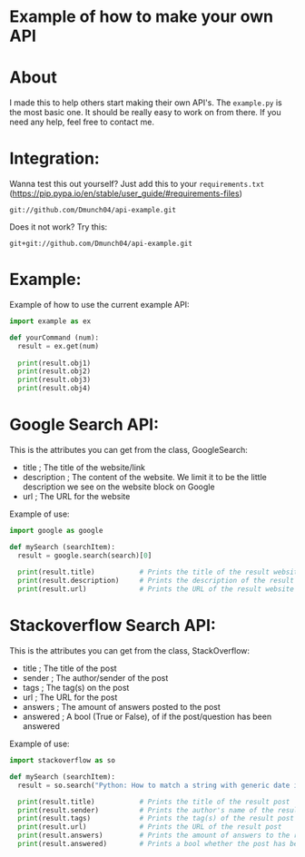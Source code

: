 # Example of how to make your own API

# About
I made this to help others start making their own API's. The `example.py` is the most basic one. It should be really easy to work on from there. If you need any help, feel free to contact me.

# Integration:
Wanna test this out yourself? Just add this to your `requirements.txt` (https://pip.pypa.io/en/stable/user_guide/#requirements-files)
```
git://github.com/Dmunch04/api-example.git
```
Does it not work? Try this:
```
git+git://github.com/Dmunch04/api-example.git
```

# Example:
Example of how to use the current example API:
```python
import example as ex

def yourCommand (num):
  result = ex.get(num)
  
  print(result.obj1)
  print(result.obj2)
  print(result.obj3)
  print(result.obj4)
```

# Google Search API:
This is the attributes you can get from the class, GoogleSearch:
- title ; The title of the website/link
- description ; The content of the website. We limit it to be the little description we see on the website block on Google
- url ; The URL for the website

Example of use:
```python
import google as google

def mySearch (searchItem):
  result = google.search(search)[0]
  
  print(result.title)           # Prints the title of the result website
  print(result.description)     # Prints the description of the result website
  print(result.url)             # Prints the URL of the result website
```

# Stackoverflow Search API:
This is the attributes you can get from the class, StackOverflow:
- title ; The title of the post
- sender ; The author/sender of the post
- tags ; The tag(s) on the post
- url ; The URL for the post
- answers ; The amount of answers posted to the post
- answered ; A bool (True or False), of if the post/question has been answered

Example of use:
```python
import stackoverflow as so

def mySearch (searchItem):
  result = so.search("Python: How to match a string with generic date in middle")

  print(result.title)           # Prints the title of the result post
  print(result.sender)          # Prints the author's name of the result post
  print(result.tags)            # Prints the tag(s) of the result post
  print(result.url)             # Prints the URL of the result post
  print(result.answers)         # Prints the amount of answers to the result post
  print(result.answered)        # Prints a bool whether the post has been answered
```
